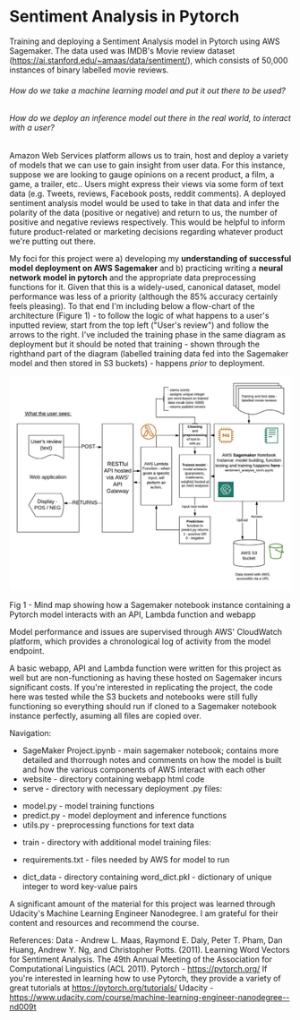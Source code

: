 # Sentiment Analysis in Pytorch
Training and deploying a Sentiment Analysis model in Pytorch using AWS Sagemaker. The data used was IMDB's Movie review dataset (https://ai.stanford.edu/~amaas/data/sentiment/), which consists of 50,000 instances of binary labelled movie reviews.

###### How do we take a machine learning model and put it out there to be used? 
###### How do we deploy an inference model out there in the real world, to interact with a user?

Amazon Web Services platform allows us to train, host and deploy a variety of models that we can use to gain insight from user data. For this instance, suppose we are looking to gauge opinions on a recent product, a film, a game, a trailer, etc.. Users might express their views via some form of text data (e.g. Tweets, reviews, Facebook posts, reddit comments). A deployed sentiment analysis model would be used to take in that data and infer the polarity of the data (positive or negative) and return to us, the number of positive and negative reviews respectively. This would be helpful to inform future product-related or marketing decisions regarding whatever product we're putting out there.


My foci for this project were a) developing my **understanding of successful model deployment on AWS Sagemaker** and b) practicing writing a **neural network model in pytorch** and the appropriate data preprocessing functions for it. Given that this is a widely-used, canonical dataset, model performance was less of a priority (although the 85% accuracy certainly feels pleasing). To that end I'm including below a flow-chart of the architecture (Figure 1) - to follow the logic of what happens to a user's inputted review, start from the top left ("User's review") and follow the arrows to the right. 
I've included the training phase in the same diagram as deployment but it should be noted that training - shown through the righthand part of the diagram (labelled training data fed into the Sagemaker model and then stored in S3 buckets) - happens *prior* to deployment. 



![mind-map](https://github.com/Ioana-P/Sentiment_Analysis_Pytorch/blob/master/sentiment_analysis_aws_flow.jpeg)

Fig 1 - Mind map showing how a Sagemaker notebook instance containing a Pytorch model interacts with an API, Lambda function and webapp

Model performance and issues are supervised through AWS' CloudWatch platform, which provides a chronological log of activity from the model endpoint. 

A basic webapp, API and Lambda function were written for this project as well but are non-functioning as having these hosted on Sagemaker incurs significant costs. If you're interested in replicating the project, the code here was tested while the S3 buckets and notebooks were still fully functioning so everything should run if cloned to a Sagemaker notebook instance perfectly, asuming all files are copied over. 

Navigation: 
 * SageMaker Project.ipynb - main sagemaker notebook; contains more detailed and thorrough notes and comments on how the model is built and how the various components of AWS interact with each other
 * website - directory containing webapp html code
 * serve - directory with necessary deployment .py files:
  - model.py - model training functions
  - predict.py - model deployment and inference functions
  - utils.py - preprocessing functions for text data
 * train - directory with additional model training files:
  - requirements.txt - files needed by AWS for model to run
 * dict_data - directory containing word_dict.pkl - dictionary of unique integer to word key-value pairs

A significant amount of the material for this project was learned through Udacity's Machine Learning Engineer Nanodegree. I am grateful for their content and resources and recommend the course. 

References:
Data - 
Andrew L. Maas, Raymond E. Daly, Peter T. Pham, Dan Huang, Andrew Y. Ng, and Christopher Potts. (2011). Learning Word Vectors for Sentiment Analysis. The 49th Annual Meeting of the Association for Computational Linguistics (ACL 2011). 
Pytorch - https://pytorch.org/ 
If you're interested in learning how to use Pytorch, they provide a variety of great tutorials at https://pytorch.org/tutorials/
Udacity - https://www.udacity.com/course/machine-learning-engineer-nanodegree--nd009t
